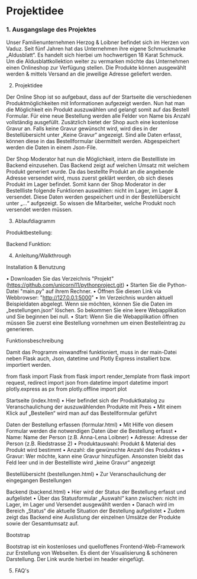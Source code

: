 # Projektidee

### 1. Ausgangslage des Projektes

   Unser Familienunternehmen Herzog & Loibner befindet sich im Herzen von Vaduz. Seit fünf
   Jahren hat das Unternehmen ihre eigene Schmuckmarke „Aldusblatt“. Es handelt sich hierbei um hochwertigen 18 Karat
   Schmuck. Um die Aldusblattkollektion weiter zu vermarken möchte das Unternehmen einen Onlineshop zur Verfügung
   stellen. Die Produkte können ausgewählt werden & mittels Versand an die jeweilige Adresse geliefert werden.

2. Projektidee 

Der Online Shop ist so aufgebaut, dass auf der Startseite die verschiedenen Produktmöglichkeiten mit
   Informationen aufgezeigt werden. Nun hat man die Möglichkeit ein Produkt auszuwählen und gelangt somit auf das
   Bestell Formular. Für eine neue Bestellung werden alle Felder von Name bis Anzahl vollständig ausgefüllt. Zusätzlich
   bietet der Shop auch eine kostenlose Gravur an. Falls keine Gravur gewünscht wird, wird dies in der Bestellübersicht
   unter „Keine Gravur“ angezeigt. Sind alle Daten erfasst, können diese in das Bestellformular übermittelt werden.
   Abgespeichert werden die Daten in einem Json-File.

Der Shop Moderator hat nun die Möglichkeit, intern die Bestellliste im Backend einzusehen. Das Backend zeigt auf welchen
Umsatz mit welchem Produkt generiert wurde. Da das bestellte Produkt an die angebende Adresse versendet wird, muss
zuerst geklärt werden, ob sich dieses Produkt im Lager befindet. Somit kann der Shop Moderator in der Bestellliste
folgende Funktionen auswählen: nicht im Lager, im Lager & versendet. Diese Daten werden gespeichert und in der
Bestellübersicht unter „…“ aufgezeigt. So wissen die Mitarbeiter, welche Produkt noch versendet werden müssen.

3. Ablaufdiagramm

Produktbestellung:

Backend Funktion:

4. Anleitung/Walkthrough

Installation & Benutzung

• Downloaden Sie das Verzeichnis "Projekt" (https://github.com/unicorni11/pythonproject.git)
• Starten Sie die Python-Datei "main.py" auf ihrem Rechner. • Öffnen Sie diesen Link via
Webbrowser: "http://127.0.0.1:5000"
• Im Verzeichnis wurden aktuell Beispieldaten abgelegt. Wenn sie möchten, können Sie die Daten im „bestellungen.json“
löschen. So bekommen Sie eine leere Webapplikation und Sie beginnen bei null. • Start: Wenn Sie die Webapplikation
öffnen müssen Sie zuerst eine Bestellung vornehmen um einen Bestelleintrag zu generieren.

Funktionsbeschreibung

Damit das Programm einwandfrei funktioniert, muss in der main-Datei neben Flask auch, Json, datetime und Plotly Express
installiert bzw. importiert werden.

from flask import Flask from flask import render_template from flask import request, redirect import json from datetime
import datetime import plotly.express as px from plotly.offline import plot

Startseite (index.html)
• Hier befindet sich der Produktkatalog zu Veranschaulichung der auszuwählenden Produkte mit Preis • Mit einem Klick auf
„Bestellen“ wird man auf das Bestellformular geführt

Daten der Bestellung erfassen (formular.html)
• Mit Hilfe von diesem Formular werden die notwendigen Daten über die Bestellung erfasst • Name: Name der Person (z.B.
Anna-Lena Loibner)
• Adresse: Adresse der Person (z.B. Riedstrasse 2)
• Produktauswahl: Produkt & Material des Produkt wird bestimmt • Anzahl: die gewünschte Anzahl des Produktes • Gravur:
Wer möchte, kann eine Gravur hinzufügen. Ansonsten bleibt das Feld leer und in der Bestellliste wird „keine Gravur“
angezeigt

Bestellübersicht (bestellungen.html)
• Zur Veranschaulichung der eingegangen Bestellungen

Backend (backend.html)
• Hier wird der Status der Bestellung erfasst und aufgelistet • Über das Statusformular „Auswahl“ kann zwischen: nicht
im Lager, im Lager und Versendet ausgewählt werden • Danach wird im Bereich „Status“ die aktuelle Situation der
Bestellung aufgelistet • Zudem zeigt das Backend eine Auslistung der einzelnen Umsätze der Produkte sowie der
Gesamtumsatz auf.

Bootstrap

Bootstrap ist ein kostenloses und quelloffenes Frontend-Web-Framework zur Erstellung von Webseiten. Es dient der
Visualisierung & schöneren Darstellung. Der Link wurde hierbei im header eingefügt.

5. FAQ's

